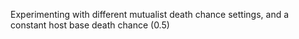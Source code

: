 Experimenting with different mutualist death chance settings, and a constant host base death chance (0.5)